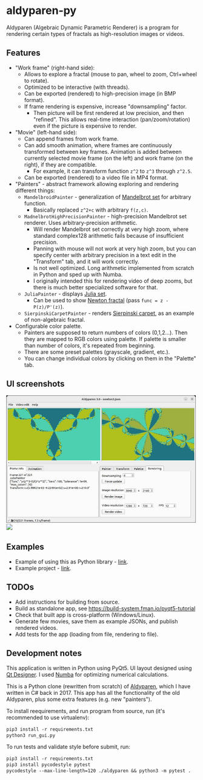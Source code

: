# aldyparen-py

Aldyparen (Algebraic Dynamic Parametric Renderer) is a program for rendering certain types of fractals
as high-resolution images or videos.

## Features

* "Work frame" (right-hand side):
  * Allows to explore a fractal (mouse to pan, wheel to zoom, Ctrl+wheel to rotate).
  * Optimized to be interactive (with threads).
  * Can be exported (rendered) to high-precision image (in BMP format).
  * If frame rendering is expensive, increase "downsampling" factor. 
    * Then picture will be first
      rendered at low precision, and then "refined". This allows real-time interaction
      (pan/zoom/rotation) even if the picture is expensive to render.
* "Movie" (left-hand side):
  * Can append frames from work frame.
  * Can add smooth animation, where frames are continuously transformed 
    between key frames.
    Animation is added between currently selected movie frame (on the left)
    and work frame (on the right), if they are compatible.
    * For example, it can transform function `z^2` to `z^3` through `z^2.5`.
  * Can be exported (rendered) to a video file in MP4 format.
* "Painters" - abstract framework allowing exploring and rendering different things:
  * `MandelbroidPainter` - generalization of [Mandelbrot set](https://en.wikipedia.org/wiki/Mandelbrot_set) for arbitrary function.
     * Basically replaced `z^2+c` with arbitrary `f(z,c)`.
  * `MadnelbrotHighPrecisionPainter` - high-precision Mandelbrot set renderer. Uses arbitrary-precision arithmetic.
    * Will render Mandelbrot set correctly at very high zoom, where standard complex128 arithmetic 
      fails because of insufficient precision.
    * Panning with mouse will not work at very high zoom, but you can specify center with arbitrary precision in a text 
      edit in the "Transform" tab, and it will work correctly. 
    * Is not well optimized. Long arithmetic implemented from scratch in Python and
      sped up with Numba.
    * I originally intended this for rendering video of deep zooms,
      but there is much better specialized software for that.
  * `JuliaPainter` - displays [Julia set](https://en.wikipedia.org/wiki/Julia_set). 
    * Can be used to show [Newton fractal](https://en.wikipedia.org/wiki/Newton_fractal)
      (pass `func = z - P(z)/P'(z)`).
  * `SierpinskiCarpetPainter` - renders [Sierpinski carpet](https://en.wikipedia.org/wiki/Sierpi%C5%84ski_carpet), 
    as an example of non-algebraic fractal.
* Configurable color palette.
  * Painters are supposed to return numbers of colors (0,1,2...). Then they are mapped
    to RGB colors using palette. If palette is smaller than number of colors, it's 
    repeated from beginning.
  * There are some preset palettes (grayscale, gradient, etc.).
  * You can change individual colors by clicking on them in the "Palette" tab.

## UI screenshots
<img src="examples/screenshot1.jpg" width="500"/>
<img src="examples/screenshot2.jpg" width="500"/>

## Examples

* Example of using this as Python library - [link](examples/example.ipynb).
* Example project - [link](examples/project1.json).


## TODOs

* Add instructions for building from source.
* Build as standalone app, see https://build-system.fman.io/pyqt5-tutorial
* Check that built app is cross-platform (Windows/Linux).
* Generate few movies, save them as example JSONs, and publish rendered videos.
* Add tests for the app (loading from file, rendering to file).

## Development notes

This application is written in Python using PyQt5. 
UI layout designed using [Qt Designer](https://doc.qt.io/qt-6/qtdesigner-manual.html).
I used [Numba](https://numba.pydata.org/) for optimizing numerical calculations.

This is a Python clone (rewritten from scratch) of [Aldyparen](https://github.com/fedimser/Aldyparen),
which I have written in C# back in 2017. 
This app has all the functionality of the old Aldyparen, plus some extra features (e.g. new "painters").

To install reequirements, and run program from source, run (it's recommended to use virtualenv):

```
pip3 install -r requirements.txt
python3 run_gui.py
```

To run tests and validate style before submit, run:

```
pip3 install -r requirements.txt
pip3 install pycodestyle pytest
pycodestyle --max-line-length=120 ./aldyparen && python3 -m pytest .
```